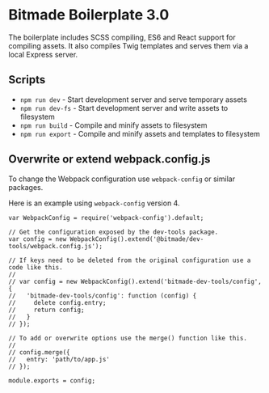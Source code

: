 # Bitmade Boilerplate 3.0

The boilerplate includes SCSS compiling, ES6 and React support for compiling assets.
It also compiles Twig templates and serves them via a local Express server.

## Scripts

- `npm run dev` - Start development server and serve temporary assets
- `npm run dev-fs` - Start development server and write assets to filesystem
- `npm run build` - Compile and minify assets to filesystem
- `npm run export` - Compile and minify assets and templates to filesystem

## Overwrite or extend webpack.config.js

To change the Webpack configuration use `webpack-config` or similar packages.

Here is an example using `webpack-config` version 4.

```
var WebpackConfig = require('webpack-config').default;

// Get the configuration exposed by the dev-tools package.
var config = new WebpackConfig().extend('@bitmade/dev-tools/webpack.config.js');

// If keys need to be deleted from the original configuration use a code like this.
//
// var config = new WebpackConfig().extend('bitmade-dev-tools/config', {
//   'bitmade-dev-tools/config': function (config) {
//     delete config.entry;
//     return config;
//   }
// });

// To add or overwrite options use the merge() function like this.
//
// config.merge({
//   entry: 'path/to/app.js'
// });

module.exports = config;
```
